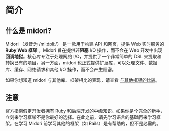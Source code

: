 # 简介

## 什么是 midori?

Midori （发音为 /miːdɒliː/） 是一款用于构建 API 和网页，提供 Web 实时服务的 **Ruby Web 框架** 。Midori 旨在提供**非阻塞** I/O 操作，而不会在 Web 开发中出现**回调地狱**。核心库专注于处理网络 I/O，并提供了一个非常简单的 DSL 来提取和转换已有的项目。另一方面，midori 也正式提供扩展库，可以处理文件、数据库、缓存、网络请求和其他 I/O 操作，而不会产生阻塞。

如果你想知道 midori 与其他库、框架相比的表现，请查看 [与其他框架的比较](meta/comparison_with_other_frameworks.md)。

## 注意

官方指南假定开发者拥有 Ruby 和后端开发的中级知识。如果你是个完全的新手，立刻来学习框架不是你最好的选择。在此之前，请先学习语言的基础再来学习框架。在学习 Midori 前学习其他的框架（如 Rails）是有帮助的，但不是必需的。
